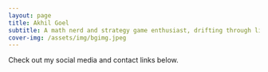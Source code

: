 ```yaml
---
layout: page
title: Akhil Goel
subtitle: A math nerd and strategy game enthusiast, drifting through life
cover-img: /assets/img/bgimg.jpeg
---
```

Check out my social media and contact links below. 